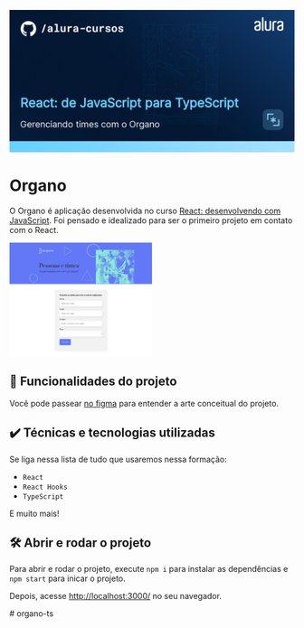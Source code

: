 ![Integrando seu projeto React com APIs](thumbnail.png)

# Organo

O Organo é aplicação desenvolvida no curso <a href="https://cursos.alura.com.br/course/react-desenvolvendo-javascript" target="_blank">React: desenvolvendo com JavaScript</a>. 
Foi pensado e idealizado para ser o primeiro projeto em contato com o React.

<img src="screencapture.png" alt="Imagem do Organo" width="50%">


## 🔨 Funcionalidades do projeto

Você pode passear <a href="https://cursos.alura.com.br/course/react-desenvolvendo-javascript" target="_blank">no figma</a> para entender a arte conceitual do projeto.

## ✔️ Técnicas e tecnologias utilizadas

Se liga nessa lista de tudo que usaremos nessa formação:

- `React`
- `React Hooks`
- `TypeScript`

E muito mais!

## 🛠️ Abrir e rodar o projeto

Para abrir e rodar o projeto, execute `npm i` para instalar as dependências e `npm start` para inicar o projeto.

Depois, acesse <a href="http://localhost:3000/">http://localhost:3000/</a> no seu navegador.

#   o r g a n o - t s 
 
 